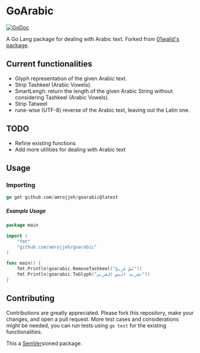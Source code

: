 
# GoArabic
[![GoDoc](https://godoc.org/github.com/amrojjeh/goarabic?status.svg)](https://godoc.org/github.com/amrojjeh/goarabic)

A Go Lang package for dealing with Arabic text. Forked from [01walid's package](github.com/01walid/goarabic).

## Current functionalities
- Glyph representation of the given Arabic text.
- Strip Tashkeel (Arabic Vowels).
- SmartLengh: return the length of the given Arabic String without considering Tashkeel (Arabic Vowels).
- Strip Tatweel
- rune-wise (UTF-8) reverse of the Arabic text, leaving out the Latin one.

## TODO
- Refine existing functions
- Add more utilities for dealing with Arabic text

## Usage

### Importing
```go
go get github.com/amrojjeh/goarabic@latest
```
##### Example Usage
```go
package main

import (
    "fmt"
    "github.com/amrojjeh/goarabic"
)

func main() {
    fmt.Println(goarabic.RemoveTashkeel("نًصٌ عَربيُّ"))
    fmt.Println(goarabic.ToGlyph("تجربة النص العربي"))
}

```

## Contributing
Contributions are greatly appreciated. Please fork this repository, make your changes, and open a pull request. More test cases and considerations might be needed, you can run tests using `go test` for the existing functionalities.

This a [SemVer](http://semver.org/)sioned package.
